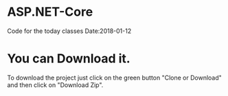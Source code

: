 # ASP.NET-Core

Code for the today classes 
Date:2018-01-12

# You can Download it.
To download the project just click on the green button "Clone or Download" and then click on "Download Zip".
